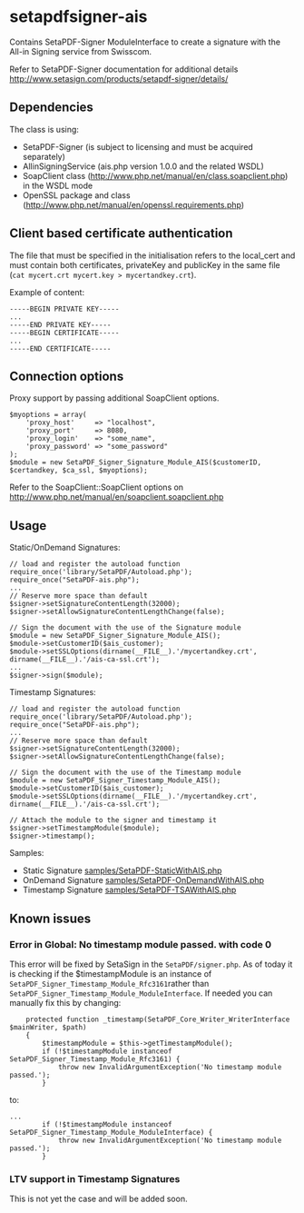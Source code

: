 setapdfsigner-ais
=================

Contains SetaPDF-Signer ModuleInterface to create a signature with the All-in Signing service from Swisscom.

Refer to SetaPDF-Signer documentation for additional details http://www.setasign.com/products/setapdf-signer/details/


## Dependencies

The class is using:

* SetaPDF-Signer (is subject to licensing and must be acquired separately)
* AllinSigningService (ais.php version 1.0.0 and the related WSDL)
* SoapClient class (http://www.php.net/manual/en/class.soapclient.php) in the WSDL mode
* OpenSSL package and class (http://www.php.net/manual/en/openssl.requirements.php)

## Client based certificate authentication

The file that must be specified in the initialisation refers to the local_cert and must contain both certificates, privateKey and publicKey in the same file (`cat mycert.crt mycert.key > mycertandkey.crt`).

Example of content:
````
-----BEGIN PRIVATE KEY-----
...
-----END PRIVATE KEY-----
-----BEGIN CERTIFICATE-----
...
-----END CERTIFICATE-----
````

## Connection options

Proxy support by passing additional SoapClient options.

````
$myoptions = array(
    'proxy_host'     => "localhost",
    'proxy_port'     => 8080,
    'proxy_login'    => "some_name",
    'proxy_password' => "some_password"
);
$module = new SetaPDF_Signer_Signature_Module_AIS($customerID, $certandkey, $ca_ssl, $myoptions);
````

Refer to the SoapClient::SoapClient options on http://www.php.net/manual/en/soapclient.soapclient.php

## Usage

Static/OnDemand Signatures:
````
// load and register the autoload function
require_once('library/SetaPDF/Autoload.php');
require_once("SetaPDF-ais.php");
...
// Reserve more space than default
$signer->setSignatureContentLength(32000);
$signer->setAllowSignatureContentLengthChange(false);

// Sign the document with the use of the Signature module
$module = new SetaPDF_Signer_Signature_Module_AIS();
$module->setCustomerID($ais_customer);
$module->setSSLOptions(dirname(__FILE__).'/mycertandkey.crt', dirname(__FILE__).'/ais-ca-ssl.crt');
...
$signer->sign($module);
````
Timestamp Signatures:
````
// load and register the autoload function
require_once('library/SetaPDF/Autoload.php');
require_once("SetaPDF-ais.php");
...
// Reserve more space than default
$signer->setSignatureContentLength(32000);
$signer->setAllowSignatureContentLengthChange(false);

// Sign the document with the use of the Timestamp module
$module = new SetaPDF_Signer_Timestamp_Module_AIS();
$module->setCustomerID($ais_customer);
$module->setSSLOptions(dirname(__FILE__).'/mycertandkey.crt', dirname(__FILE__).'/ais-ca-ssl.crt');

// Attach the module to the signer and timestamp it
$signer->setTimestampModule($module);
$signer->timestamp();
````

Samples:

* Static Signature [samples/SetaPDF-StaticWithAIS.php](samples/SetaPDF-StaticWithAIS.php)
* OnDemand Signature [samples/SetaPDF-OnDemandWithAIS.php](samples/SetaPDF-OnDemandWithAIS.php)
* Timestamp Signature [samples/SetaPDF-TSAWithAIS.php](samples/SetaPDF-TSAWithAIS.php) 



## Known issues

### Error in Global: No timestamp module passed. with code 0

This error will be fixed by SetaSign in the `SetaPDF/signer.php`. As of today it is checking if the $timestampModule is an instance of `SetaPDF_Signer_Timestamp_Module_Rfc3161`rather than `SetaPDF_Signer_Timestamp_Module_ModuleInterface`. If needed you can manually fix this by changing:
````
    protected function _timestamp(SetaPDF_Core_Writer_WriterInterface $mainWriter, $path)
    {
        $timestampModule = $this->getTimestampModule();
        if (!$timestampModule instanceof SetaPDF_Signer_Timestamp_Module_Rfc3161) {
            throw new InvalidArgumentException('No timestamp module passed.');
        }
````
to:
````
...
        if (!$timestampModule instanceof SetaPDF_Signer_Timestamp_Module_ModuleInterface) {
            throw new InvalidArgumentException('No timestamp module passed.');
        }
````

### LTV support in Timestamp Signatures

This is not yet the case and will be added soon.
